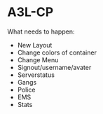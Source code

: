 # A3L-CP

What needs to happen:
- New Layout
- Change colors of container
- Change Menu
- Signout/username/avater
- Serverstatus
- Gangs
- Police
- EMS
- Stats
